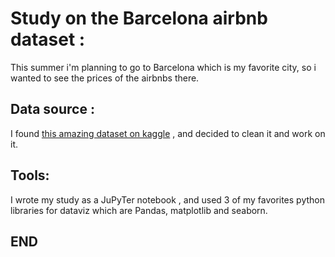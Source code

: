 # Study on the Barcelona airbnb dataset :
This summer i'm planning to go to Barcelona which is my favorite city, so i wanted to see the prices of the airbnbs there.

## Data source :
I found [this amazing dataset on kaggle](https://www.kaggle.com/datasets/thedevastator/analysis-of-barcelona-airbnb-listings) , and decided to clean it and work on it.


## Tools: 
I wrote my study as a JuPyTer notebook , and used 3 of my favorites python libraries for dataviz which are Pandas, matplotlib and seaborn.



## END
